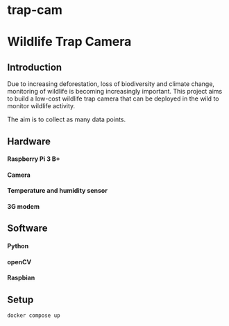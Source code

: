 # trap-cam

# Wildlife Trap Camera

## Introduction

Due to increasing deforestation, loss of biodiversity and climate change, monitoring of wildlife is becoming increasingly important. This project aims to build a low-cost wildlife trap camera that can be deployed in the wild to monitor wildlife activity.

The aim is to collect as many data points.

## Hardware

#### Raspberry Pi 3 B+

#### Camera

#### Temperature and humidity sensor

#### 3G modem

## Software

#### Python

#### openCV

#### Raspbian

## Setup

```bash
docker compose up
```
